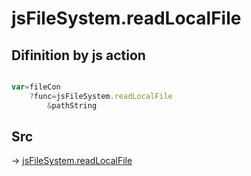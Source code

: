# jsFileSystem.readLocalFile

## Difinition by js action

```js.js

var=fileCon
	?func=jsFileSystem.readLocalFile
		&pathString
```

## Src

-> [jsFileSystem.readLocalFile](https://github.com/puutaro/CommandClick/blob/master/app/src/main/java/com/puutaro/commandclick/fragment_lib/terminal_fragment/js_interface/file/JsFileSystem.kt#L28)


